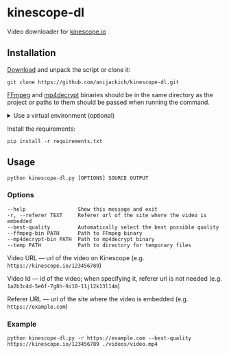 # kinescope-dl
Video downloader for [kinescope.io](https://kinescope.io)

## Installation
[Download](https://github.com/anijackich/kinescope-dl/archive/refs/heads/master.zip) and unpack the script or clone it:
```commandline
git clone https://github.com/anijackich/kinescope-dl.git
```
[FFmpeg](https://ffmpeg.org/download.html) and [mp4decrypt](https://www.bento4.com/downloads/) binaries should be in the same directory as the project or paths to them should be passed when running the command.

<details>
<summary>Use a virtual environment (optional)</summary>

```commandline
python -m venv venv
```
On Windows, run:
```commandline
venv\Scripts\activate.bat
```
On Unix or MacOS, run:
```commandline
source venv/bin/activate
```
</details>
 
Install the requirements:
```commandline
pip install -r requirements.txt
```

## Usage
```commandline
python kinescope-dl.py [OPTIONS] SOURCE OUTPUT
```
### Options
```
--help                 Show this message and exit
-r, --referer TEXT     Referer url of the site where the video is embedded
--best-quality         Automatically select the best possible quality
--ffmpeg-bin PATH      Path to FFmpeg binary
--mp4decrypt-bin PATH  Path to mp4decrypt binary
--temp PATH            Path to directory for temporary files
```
Video URL — url of the video on Kinescope (e.g. ```https://kinescope.io/123456789```)

Video Id — id of the video; when specifying it, referer url is not needed (e.g. ```1a2b3c4d-5e6f-7g8h-9i10-11j12k13l14m```)

Referer URL — url of the site where the video is embedded (e.g. ```https://example.com```)
### Example
```commandline
python kinescope-dl.py -r https://example.com --best-quality https://kinescope.io/123456789 ./videos/video.mp4
```